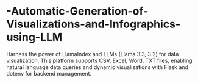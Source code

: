 # -Automatic-Generation-of-Visualizations-and-Infographics-using-LLM
Harness the power of LlamaIndex and LLMs (Llama 3.3, 3.2) for data visualization. This platform supports CSV, Excel, Word, TXT files, enabling natural language data queries and dynamic visualizations with Flask and dotenv for backend management.
